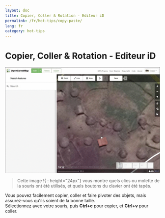 ```yaml
---
layout: doc
title: Copier, Coller & Rotation - Editeur iD
permalink: /fr/hot-tips/copy-paste/
lang: fr
category: hot-tips
---
```


Copier, Coller & Rotation - Editeur iD
============

![copier-coller][]

> Cette image !{ : height="24px"} vous montre quels clics ou molette de la souris ont été utilisés, et quels boutons du clavier ont été tapés.  

Vous pouvez facilement copier, coller et faire pivoter des objets, mais assurez-vous qu'ils soient de la bonne taille.  
Sélectionnez avec votre souris, puis **Ctrl+c** pour copier, et **Ctrl+v** pour coller.  

[copier-coller]:/images/hot-tips/copy-paste.gif
[keymon]:/images/hot-tips/keymon.png
